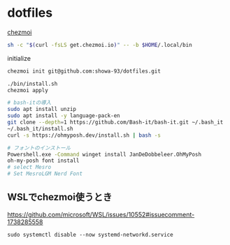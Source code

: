 # dotfiles

[chezmoi](https://www.chezmoi.io/reference/)

```bash
sh -c "$(curl -fsLS get.chezmoi.io)" -- -b $HOME/.local/bin
```

initialize

```bash
chezmoi init git@github.com:showa-93/dotfiles.git

./bin/install.sh
chezmoi apply

# bash-itの導入
sudo apt install unzip
sudo apt install -y language-pack-en
git clone --depth=1 https://github.com/Bash-it/bash-it.git ~/.bash_it
~/.bash_it/install.sh
curl -s https://ohmyposh.dev/install.sh | bash -s

# フォントのインストール
Powershell.exe -Command winget install JanDeDobbeleer.OhMyPosh
oh-my-posh font install
# select Mesro
# Set MesroLGM Nerd Font
```

## WSLでchezmoi使うとき

<https://github.com/microsoft/WSL/issues/10552#issuecomment-1738285558>  

```code
sudo systemctl disable --now systemd-networkd.service
```
